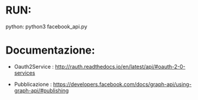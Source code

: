 # RUN:   
   python: python3 facebook_api.py
   
# Documentazione:
  - Oauth2Service : http://rauth.readthedocs.io/en/latest/api/#oauth-2-0-services
  
  - Pubblicazione : https://developers.facebook.com/docs/graph-api/using-graph-api/#publishing
   
   



